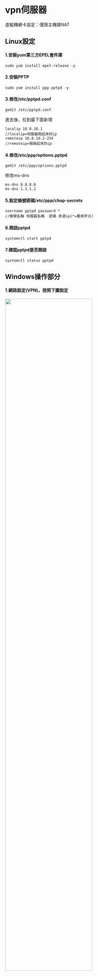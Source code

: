 # vpn伺服器
虛擬機網卡設定：僅限主機跟NAT
## Linux設定
#### 1.安裝yum第三方EPEL套件庫
```
sudo yum install epel-release -y
```
#### 2.安裝PPTP
```
sudo yum install ppp pptpd -y
```
#### 3.修改/etc/pptpd.conf
```
gedit /etc/pptpd.conf
```
進去後，拉到最下面新增
```
localip 10.0.10.1
//localip=伺服器跑起來的ip 
remoteip 10.0.10.2-254
//remoteip=撥接起來的ip 
```
#### 4.修改/etc/ppp/options.pptpd
```
gedit /etc/ppp/options.pptpd
```
修改ms-dns
```
ms-dns 8.8.8.8
ms-dns 1.1.1.1
```
#### 5.設定帳號密碼/etc/ppp/chap-secrets
```
username pptpd password *
//帳號名稱 伺服器名稱  密碼 來源ip(*=萬用字元)
```
#### 6.開啟pptpd
```
systemctl start pptpd
```
#### 7.確認pptpd是否開啟
```
systemctl status pptpd
```
## Windows操作部分
#### 1.網路設定(VPN)，按照下圖設定

<img src="https://github.com/syuan0327/linux2/blob/master/vpn.JPG" width="75%">

#### 2.連線VPN
#### 3.打開命令提示字元，輸入ipcofig
會出現一張ppp介面卡centos
## 檢查
#### 1.ping ppp0位址
Windows：
```
ping 10.0.10.1
```
#### 2.restart sshd
```
systemctl restart sshd
```
然後開啟Putty，輸入ppp0位址，如果可以連線，即成功。
#### 3.restart httpd
```
systemctl restart httpd
```
然後開啟google，輸入10.0.10.1，如果可以連線，即成功。
